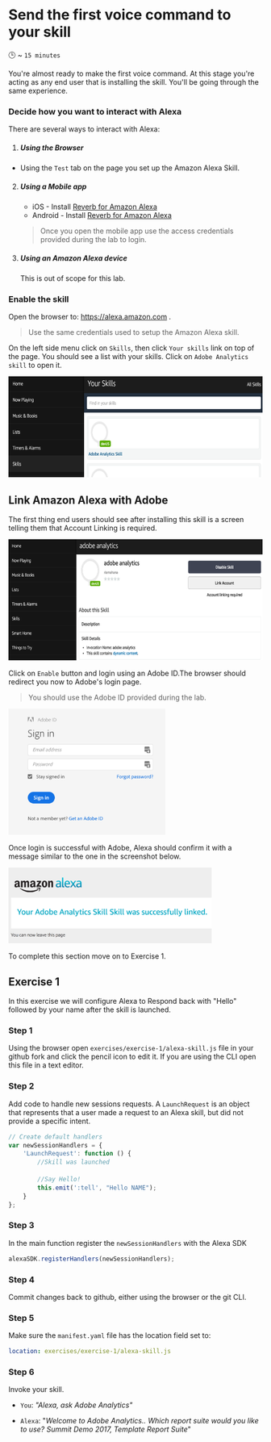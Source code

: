 # Send the first voice command to your skill

:clock3:  ~ `15 minutes`

You're almost ready to make the first voice command. At this stage you're acting as any end user that is installing the skill. You'll be going through the same experience.

### Decide how you want to interact with Alexa

There are several ways to interact with Alexa:

1. ##### Using the Browser
  * Using the `Test` tab on the page you set up the Amazon Alexa Skill.

2. ##### Using a Mobile app
    * iOS  - Install [Reverb for Amazon Alexa](https://itunes.apple.com/bt/app/reverb.ai/id1144695621?mt=8)
    * Android - Install [Reverb for Amazon Alexa](https://play.google.com/store/apps/details?id=agency.rain.android.alexa&hl=en)

    > Once you open the mobile app use the access credentials provided during the lab to login.

3. ##### Using an Amazon Alexa device
    This is out of scope for this lab.

### Enable the skill

Open the browser to: https://alexa.amazon.com .
> Use the same credentials used to setup the Amazon Alexa skill.

On the left side menu click on `Skills`, then click `Your skills` link on top of the page. You should see a list with your skills. Click on `Adobe Analytics skill` to open it.

<img src="/docs/images/amazon-alexa-your-skills.png" height="200">


## Link Amazon Alexa with Adobe

The first thing end users should see after installing this skill is a screen telling them that Account Linking is required.

<img src="/docs/images/amazon-alexa-skill-link-account.png" height="240">

Click on `Enable` button and login using an Adobe ID.The browser should redirect you now to Adobe's login page.
> You should use the Adobe ID provided during the lab.

<img src="/docs/images/adobe-login-screen.png" height="250">

Once login is successful with Adobe, Alexa should confirm it with a message similar to the one in the screenshot below.

<img src="/docs/images/adobe-login-success.png" height="150">

To complete this section move on to Exercise 1.

## Exercise 1

In this exercise we will configure Alexa to Respond back with "Hello" followed by your name after the skill is launched.

### Step 1
Using the browser open `exercises/exercise-1/alexa-skill.js` file in your github fork and click the pencil icon to edit it. If you are using the CLI open this file in a text editor.

### Step 2
Add code to handle new sessions requests. A `LaunchRequest` is an object that represents that a user made a request to an Alexa skill, but did not provide a specific intent.

```javascript
// Create default handlers
var newSessionHandlers = {
    'LaunchRequest': function () {
        //Skill was launched

        //Say Hello!
        this.emit(':tell', "Hello NAME");
    }
};
```

### Step 3
In the main function register the `newSessionHandlers` with the Alexa SDK

```javascript
alexaSDK.registerHandlers(newSessionHandlers);
```

### Step 4
Commit changes back to github, either using the browser or the git CLI.

### Step 5

Make sure the `manifest.yaml` file has the location field set to:
```yaml
location: exercises/exercise-1/alexa-skill.js
```

### Step 6

Invoke your skill.

* `You`: _"Alexa, ask Adobe Analytics"_

* `Alexa`: "_Welcome to Adobe Analytics.. Which report suite would you like to use? Summit Demo 2017, Template Report Suite_"
